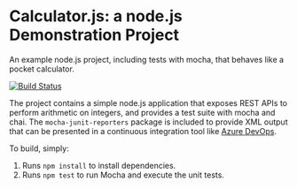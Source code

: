 Calculator.js: a node.js Demonstration Project
==============================================
An example node.js project, including tests with mocha, that behaves like
a pocket calculator.

[![Build Status](https://dev.azure.com/tuantranazure/Integrating%20External%20Source%20Control%20with%20Azure%20Pipelines/_apis/build/status/tuantranazure.calculator?branchName=master)](https://dev.azure.com/tuantranazure/Integrating%20External%20Source%20Control%20with%20Azure%20Pipelines/_build/latest?definitionId=13&branchName=master)

The project contains a simple node.js application that exposes REST APIs
to perform arithmetic on integers, and provides a test suite with mocha
and chai.  The `mocha-junit-reporters` package is included to provide XML
output that can be presented in a continuous integration tool like
[Azure DevOps](https://azure.com/devops).

To build, simply:

1. Runs `npm install` to install dependencies.
2. Runs `npm test` to run Mocha and execute the unit tests.

